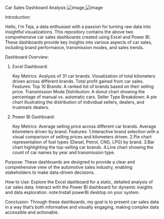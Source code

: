 Car Sales Dashboard Analysis
![image](https://github.com/user-attachments/assets/6eb0dc3a-a7ae-4f0d-a049-c9bbc80fbe36),![image](https://github.com/user-attachments/assets/79c25f08-0053-4975-bdfa-2f8418c11992)




Introduction:

Hello, I'm Teja, a data enthusiast with a passion for turning raw data into insightful visualizations. This repository contains the above two comprehensive car sales dashboards created using Excel and Power BI. These dashboards provide key insights into various aspects of car sales, including brand performance, transmission modes, and sales trends.

Dashboard Overview:

1. Excel Dashboard:

   Key Metrics:
      Analysis of 31 car brands.
      Visualization of total kilometers driven across different brands.
      Total profit gained from car sales.
   Features:
      Top 10 Brands: A ranked list of brands based on their selling price.
      Transmission Mode Distribution: A donut chart showing the percentage of manual vs. automatic cars.
      Seller Type Breakdown: A pie chart illustrating the distribution of individual sellers, dealers, and trustmark dealers.

3. Power BI Dashboard:

    Key Metrics:
       Average selling price across different car brands.
       Average kilometers driven by brand.
    Features:
       1.Interactive brand selection with a visual comparison of selling prices and kilometers driven.
       2.Pie chart representation of fuel types (Diesel, Petrol, CNG, LPG) by brand.
       3.Bar chart highlighting the top-selling car brands.
       4.Line chart showing the count of car names by year and transmission type.

Purpose:
These dashboards are designed to provide a clear and comprehensive view of the automotive sales industry, enabling stakeholders to make data-driven decisions.

How to Use:
  Explore the Excel dashboard for a static, detailed analysis of car sales data.
  Interact with the Power BI dashboard for dynamic insights and data exploration.
  note:Install powerBi desktop on your system.
  
Conclusion:
Through these dashboards, my goal is to present car sales data in a way that’s both informative and visually engaging, making complex data accessible and actionable.
